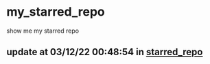 # my_starred_repo
show me my starred repo

update at 03/12/22 00:48:54 in [starred_repo](./index.html)
---

